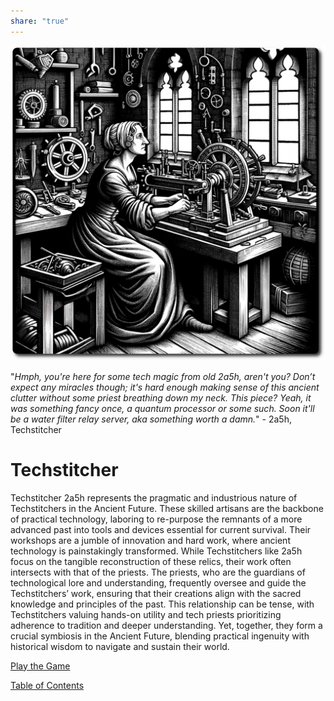 ```yaml
---  
share: "true"  
---  
```

  
![techstitcher](./techstitcher.png)  
  
"*Hmph, you're here for some tech magic from old 2a5h, aren't you? Don’t expect any miracles though; it's hard enough making sense of this ancient clutter without some priest breathing down my neck. This piece? Yeah, it was something fancy once, a quantum processor or some such. Soon it'll be a water filter relay server, aka something worth a damn.*" - 2a5h, Techstitcher  
  
# Techstitcher  
  
Techstitcher 2a5h represents the pragmatic and industrious nature of Techstitchers in the Ancient Future. These skilled artisans are the backbone of practical technology, laboring to re-purpose the remnants of a more advanced past into tools and devices essential for current survival. Their workshops are a jumble of innovation and hard work, where ancient technology is painstakingly transformed. While Techstitchers like 2a5h focus on the tangible reconstruction of these relics, their work often intersects with that of the priests. The priests, who are the guardians of technological lore and understanding, frequently oversee and guide the Techstitchers’ work, ensuring that their creations align with the sacred knowledge and principles of the past. This relationship can be tense, with Techstitchers valuing hands-on utility and tech priests prioritizing adherence to tradition and deeper understanding. Yet, together, they form a crucial symbiosis in the Ancient Future, blending practical ingenuity with historical wisdom to navigate and sustain their world.  
  
[Play the Game](./Play%20the%20Game.html)  
  
[Table of Contents](./Table%20of%20Contents.html)